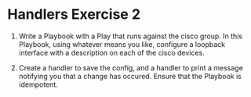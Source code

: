 # Handlers Exercise 2

1. Write a Playbook with a Play that runs against the cisco group. In this Playbook, using whatever means you like, configure a loopback interface with a description on each of the cisco devices.

2. Create a handler to save the config, and a handler to print a message notifying you that a change has occured. Ensure that the Playbook is idempotent.
